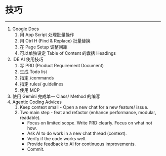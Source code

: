 # 技巧
---
1. Google Docs
	1. 用 App Script 处理批量操作
	2. 用 Ctrl H (Find & Replace) 批量替换
	3. 在 Page Setup 调整间距
	4. 可以单独设定 Table of Content 的囊括 Headings
2. IDE AI 使用技巧
	1. 写 PRD (Product Requirement Document)
	2. 生成 Todo list
	3. 指定 /commands
	4. 指定 rules/ guidelines
	5. 使用 MCP
3. 使用 Gemini 完成单一 Class/ Method 的编写
4. Agentic Coding Advices
	1. Keep context small - Open a new chat for a new feature/ issue.
	2. Two main step - feat and refactor (enhance performance, modular, readable).
		- Focus on limited scope. Write PRD clearly. Focus on what not how.
		- Ask AI to do work in a new chat thread (context). 
		- Verify if the code works well.
		- Provide feedback to AI for continuous improvements.
		- Commit.
